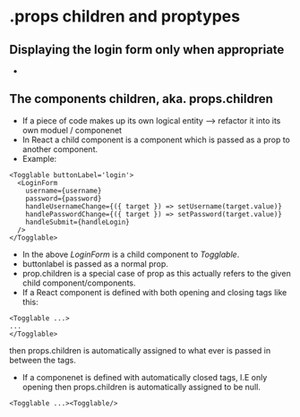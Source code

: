 # .props children and proptypes

## Displaying the login form only when appropriate
-
## The components children, aka. props.children
- If a piece of code makes up its own logical entity --> refactor it into its own moduel / componenet
- In React a child component is a component which is passed as a prop to another component.
- Example:
```
<Togglable buttonLabel='login'>
  <LoginForm
    username={username}
    password={password}
    handleUsernameChange={({ target }) => setUsername(target.value)}
    handlePasswordChange={({ target }) => setPassword(target.value)}
    handleSubmit={handleLogin}
  />
</Togglable>
```
- In the above *LoginForm* is a child component to *Togglable*.
- buttonlabel is passed as a normal prop.
- prop.children is a special case of prop as this actually refers to the given child component/components.
- If a React component is defined with both opening and closing tags like this:
```
<Togglable ...>
...
</Togglable>
```
then props.children is automatically assigned to what ever is passed in between the tags.
- If a componenet is defined with automatically closed tags, I.E only opening then props.children is automatically assigned to be null.
```
<Togglable ...><Togglable/>
```
 
